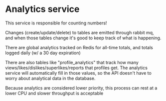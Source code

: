 # Analytics service

This service is responsible for counting numbers!

Changes (create/update/delete) to tables are emitted through rabbit mq, and when those tables change it's good to keep track of what is happening.

There are global analytics tracked on Redis for all-time totals, and totals logged daily (w/ a 30 day expiration)

There are also tables like "profile_analytics" that track how many views/likes/dislikes/superlikes/reports that profiles get.
The analytics service will automatically fill in those values, so the API doesn't have to worry about analytical data in the database.

Because analytics are considered lower priority, this process can rest at a lower CPU and slower throughput is acceptable
